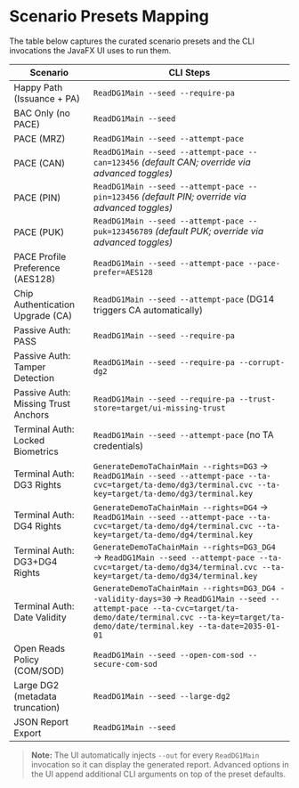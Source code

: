 # Scenario Presets Mapping

The table below captures the curated scenario presets and the CLI invocations the JavaFX UI uses to run them.

| Scenario | CLI Steps |
| --- | --- |
| Happy Path (Issuance + PA) | `ReadDG1Main --seed --require-pa` |
| BAC Only (no PACE) | `ReadDG1Main --seed` |
| PACE (MRZ) | `ReadDG1Main --seed --attempt-pace` |
| PACE (CAN) | `ReadDG1Main --seed --attempt-pace --can=123456` *(default CAN; override via advanced toggles)* |
| PACE (PIN) | `ReadDG1Main --seed --attempt-pace --pin=123456` *(default PIN; override via advanced toggles)* |
| PACE (PUK) | `ReadDG1Main --seed --attempt-pace --puk=123456789` *(default PUK; override via advanced toggles)* |
| PACE Profile Preference (AES128) | `ReadDG1Main --seed --attempt-pace --pace-prefer=AES128` |
| Chip Authentication Upgrade (CA) | `ReadDG1Main --seed --attempt-pace` (DG14 triggers CA automatically) |
| Passive Auth: PASS | `ReadDG1Main --seed --require-pa` |
| Passive Auth: Tamper Detection | `ReadDG1Main --seed --require-pa --corrupt-dg2` |
| Passive Auth: Missing Trust Anchors | `ReadDG1Main --seed --require-pa --trust-store=target/ui-missing-trust` |
| Terminal Auth: Locked Biometrics | `ReadDG1Main --seed --attempt-pace` (no TA credentials) |
| Terminal Auth: DG3 Rights | `GenerateDemoTaChainMain --rights=DG3` → `ReadDG1Main --seed --attempt-pace --ta-cvc=target/ta-demo/dg3/terminal.cvc --ta-key=target/ta-demo/dg3/terminal.key` |
| Terminal Auth: DG4 Rights | `GenerateDemoTaChainMain --rights=DG4` → `ReadDG1Main --seed --attempt-pace --ta-cvc=target/ta-demo/dg4/terminal.cvc --ta-key=target/ta-demo/dg4/terminal.key` |
| Terminal Auth: DG3+DG4 Rights | `GenerateDemoTaChainMain --rights=DG3_DG4` → `ReadDG1Main --seed --attempt-pace --ta-cvc=target/ta-demo/dg34/terminal.cvc --ta-key=target/ta-demo/dg34/terminal.key` |
| Terminal Auth: Date Validity | `GenerateDemoTaChainMain --rights=DG3_DG4 --validity-days=30` → `ReadDG1Main --seed --attempt-pace --ta-cvc=target/ta-demo/date/terminal.cvc --ta-key=target/ta-demo/date/terminal.key --ta-date=2035-01-01` |
| Open Reads Policy (COM/SOD) | `ReadDG1Main --seed --open-com-sod --secure-com-sod` |
| Large DG2 (metadata truncation) | `ReadDG1Main --seed --large-dg2` |
| JSON Report Export | `ReadDG1Main --seed` |

> **Note:** The UI automatically injects `--out` for every `ReadDG1Main` invocation so it can display the generated report. Advanced options in the UI append additional CLI arguments on top of the preset defaults.
